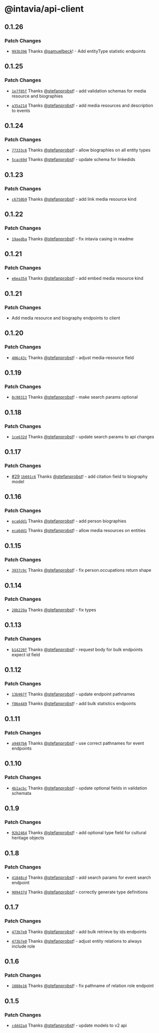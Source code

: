 # @intavia/api-client

## 0.1.26

### Patch Changes

- [`993b396`](https://github.com/InTaVia/api-client/commit/993b3963b5acb72a3b9c359c166bdbfda462f6e8)
  Thanks [@samuelbeck](https://github.com/samuelbeck)! - Add entityType statistic endpoints

## 0.1.25

### Patch Changes

- [`1e7f05f`](https://github.com/InTaVia/api-client/commit/1e7f05f04d779ba44cb8bd0ffc6eb11336dc6584)
  Thanks [@stefanprobst](https://github.com/stefanprobst)! - add validation schemas for media
  resource and biographies

- [`a35a214`](https://github.com/InTaVia/api-client/commit/a35a2149b3586fd836299270a966b2f1c0491376)
  Thanks [@stefanprobst](https://github.com/stefanprobst)! - add media resources and description to
  events

## 0.1.24

### Patch Changes

- [`77333c6`](https://github.com/InTaVia/api-client/commit/77333c6749552caf50cc0fcae7d8a373cc5af416)
  Thanks [@stefanprobst](https://github.com/stefanprobst)! - allow biographies on all entity types

- [`5cac69d`](https://github.com/InTaVia/api-client/commit/5cac69d91e56a77f3d1335c3e7f33f78cb3ab3c7)
  Thanks [@stefanprobst](https://github.com/stefanprobst)! - update schema for linkedids

## 0.1.23

### Patch Changes

- [`c6750b9`](https://github.com/InTaVia/api-client/commit/c6750b9a72e44c7813d974bf2ed48e18998c9901)
  Thanks [@stefanprobst](https://github.com/stefanprobst)! - add link media resource kind

## 0.1.22

### Patch Changes

- [`19aedba`](https://github.com/InTaVia/api-client/commit/19aedbada53d003dd83a6a294ada228fb7143141)
  Thanks [@stefanprobst](https://github.com/stefanprobst)! - fix intavia casing in readme

## 0.1.21

### Patch Changes

- [`e6ea354`](https://github.com/InTaVia/api-client/commit/e6ea35486d7b862ab6b84bc4c4f48adaf618572a)
  Thanks [@stefanprobst](https://github.com/stefanprobst)! - add embed media resource kind

## 0.1.21

### Patch Changes

- Add media resource and biography endpoints to client

## 0.1.20

### Patch Changes

- [`406c43c`](https://github.com/InTaVia/api-client/commit/406c43c45710c7360c4693fc63b4439175b2c73e)
  Thanks [@stefanprobst](https://github.com/stefanprobst)! - adjust media-resource field

## 0.1.19

### Patch Changes

- [`0c90313`](https://github.com/InTaVia/api-client/commit/0c9031343f8d48f1dd8758d09cb559c67569cc42)
  Thanks [@stefanprobst](https://github.com/stefanprobst)! - make search params optional

## 0.1.18

### Patch Changes

- [`1ce632d`](https://github.com/InTaVia/api-client/commit/1ce632d57aa08d9f192ecd3863af04b928083294)
  Thanks [@stefanprobst](https://github.com/stefanprobst)! - update search params to api changes

## 0.1.17

### Patch Changes

- [#29](https://github.com/InTaVia/api-client/pull/29)
  [`1b691c6`](https://github.com/InTaVia/api-client/commit/1b691c65b28e692f07cca58533340af3a8dc2c21)
  Thanks [@stefanprobst](https://github.com/stefanprobst)! - add citation field to biography model

## 0.1.16

### Patch Changes

- [`eca6dd1`](https://github.com/InTaVia/api-client/commit/eca6dd1503e26ae82e911d334be1d416e4dc47e0)
  Thanks [@stefanprobst](https://github.com/stefanprobst)! - add person biographies

- [`eca6dd1`](https://github.com/InTaVia/api-client/commit/eca6dd1503e26ae82e911d334be1d416e4dc47e0)
  Thanks [@stefanprobst](https://github.com/stefanprobst)! - allow media resources on entities

## 0.1.15

### Patch Changes

- [`3937c9c`](https://github.com/InTaVia/api-client/commit/3937c9ccf43d24723145778aa36b9943d71a58fa)
  Thanks [@stefanprobst](https://github.com/stefanprobst)! - fix person.occupations return shape

## 0.1.14

### Patch Changes

- [`28b229a`](https://github.com/InTaVia/api-client/commit/28b229ac00182a62bb2628d214c4a1483b603e3d)
  Thanks [@stefanprobst](https://github.com/stefanprobst)! - fix types

## 0.1.13

### Patch Changes

- [`b14220f`](https://github.com/InTaVia/api-client/commit/b14220fa5cb89e224ed82948563bec2dffdda5e1)
  Thanks [@stefanprobst](https://github.com/stefanprobst)! - request body for bulk endpoints expect
  id field

## 0.1.12

### Patch Changes

- [`13b967f`](https://github.com/InTaVia/api-client/commit/13b967f06723e898ea154b86cecc3d503aa7e2e7)
  Thanks [@stefanprobst](https://github.com/stefanprobst)! - update endpoint pathnames

- [`f86e449`](https://github.com/InTaVia/api-client/commit/f86e4498a1698b7ecfa44cb10e14f8a11847847c)
  Thanks [@stefanprobst](https://github.com/stefanprobst)! - add bulk statistics endpoints

## 0.1.11

### Patch Changes

- [`a9487b6`](https://github.com/InTaVia/api-client/commit/a9487b6de97c4159f2222a9c0629e8b2edf6db23)
  Thanks [@stefanprobst](https://github.com/stefanprobst)! - use correct pathnames for event
  endpoints

## 0.1.10

### Patch Changes

- [`4b1acbc`](https://github.com/InTaVia/api-client/commit/4b1acbc0abd484c4266368205a1895ef8ce8b245)
  Thanks [@stefanprobst](https://github.com/stefanprobst)! - update optional fields in validation
  schemata

## 0.1.9

### Patch Changes

- [`92b2464`](https://github.com/InTaVia/api-client/commit/92b2464a65b637235061dc13b441f13126d2c2c3)
  Thanks [@stefanprobst](https://github.com/stefanprobst)! - add optional type field for cultural
  heritage objects

## 0.1.8

### Patch Changes

- [`41848cd`](https://github.com/InTaVia/api-client/commit/41848cd41d98eef6e9b8dc5c5fabb49fdd50b438)
  Thanks [@stefanprobst](https://github.com/stefanprobst)! - add search params for event search
  endpoint

- [`909437d`](https://github.com/InTaVia/api-client/commit/909437dbc6d648a3626a2c52c94eb40df7f57cba)
  Thanks [@stefanprobst](https://github.com/stefanprobst)! - correctly generate type definitions

## 0.1.7

### Patch Changes

- [`473b7e0`](https://github.com/InTaVia/api-client/commit/473b7e0162f91ae329caca4597046c71127c6e07)
  Thanks [@stefanprobst](https://github.com/stefanprobst)! - add bulk retrieve by ids endpoints

- [`473b7e0`](https://github.com/InTaVia/api-client/commit/473b7e0162f91ae329caca4597046c71127c6e07)
  Thanks [@stefanprobst](https://github.com/stefanprobst)! - adjust entity relations to always
  include role

## 0.1.6

### Patch Changes

- [`1888e16`](https://github.com/InTaVia/api-client/commit/1888e16c8d0fe99e6996c6e0ce42365cbbe0f84f)
  Thanks [@stefanprobst](https://github.com/stefanprobst)! - fix pathname of relation role endpoint

## 0.1.5

### Patch Changes

- [`cddd2a4`](https://github.com/InTaVia/api-client/commit/cddd2a4f635d9e2856ebd9bc2971e82db30b60a4)
  Thanks [@stefanprobst](https://github.com/stefanprobst)! - update models to v2 api

